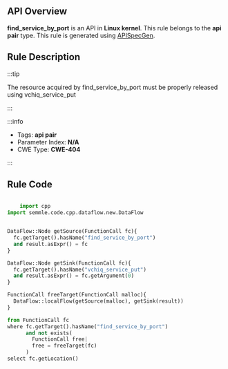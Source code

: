---
---


## API Overview
**find_service_by_port** is an API in **Linux kernel**. This rule belongs to the **api pair** type. This rule is generated using [APISpecGen](../../tools/APISpecGen).
## Rule Description

:::tip

The resource acquired by find_service_by_port must be properly released using vchiq_service_put

:::

:::info

- Tags: **api pair**
- Parameter Index: **N/A**
- CWE Type: **CWE-404**

:::

## Rule Code
```python

    import cpp
import semmle.code.cpp.dataflow.new.DataFlow


DataFlow::Node getSource(FunctionCall fc){
  fc.getTarget().hasName("find_service_by_port")
  and result.asExpr() = fc
}

DataFlow::Node getSink(FunctionCall fc){
  fc.getTarget().hasName("vchiq_service_put")
  and result.asExpr() = fc.getArgument(0)
}

FunctionCall freeTarget(FunctionCall malloc){
  DataFlow::localFlow(getSource(malloc), getSink(result))
}

from FunctionCall fc
where fc.getTarget().hasName("find_service_by_port")
      and not exists(
        FunctionCall free| 
        free = freeTarget(fc)
      )
select fc.getLocation()

    
```